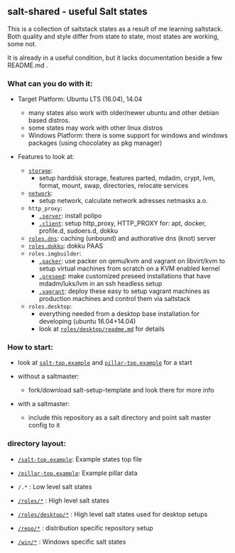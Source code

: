 ## salt-shared - useful Salt states

This is a collection of saltstack states
as a result of me learning saltstack.
Both quality and style differ from state to state,
most states are working, some not.

It is already in a useful condition,
but it lacks documentation beside a few README.md .


### What can you do with it:

 * Target Platform: Ubuntu LTS (16.04), 14.04
   * many states also work with older/newer ubuntu and other debian based distros.
   * some states may work with other linux distros
   * Windows Platform: there is some support for windows and windows packages (using chocolatey as pkg manager)

 * Features to look at:
   * [`storage`](storage):
     * setup harddisk storage, features parted, mdadm, crypt, lvm, format, mount, swap, directories, relocate services
   * [`network`](network):
     * setup network, calculate network adresses netmasks a.o.
   * `http_proxy`:
     * [`.server`](http_proxy.server): install polipo
     * [`.client`](http_proxy.client): setup http_proxy, HTTP_PROXY for: apt, docker, profile.d, sudoers.d, dokku
   * [`roles.dns`](roles.dns): caching (unbound) and authorative dns (knot) server
   * [`roles.dokku`](roles.dokku): dokku PAAS
   * `roles.imgbuilder`:
     * [`.packer`](roles.imgbuilder.packer): use packer on qemu/kvm and vagrant on libvirt/kvm to setup virtual machines from scratch on a KVM enabled kernel
     * [`.preseed`](roles.imgbuilder.preseed): make customized preseed installations that have mdadm/luks/lvm in an ssh headless setup
     * [`.vagrant`](roles.imgbuilder.vagrant): deploy these easy to setup vagrant machines as production machines and control them via saltstack
   * `roles.desktop`:
     * everything needed from a desktop base installation for developing (ubuntu 16.04+14.04)
     * look at [`roles/desktop/readme.md`](roles/desktop/readme.md) for details

### How to start:

 * look at [`salt-top.example`](salt-top.example) and [`pillar-top.example`](pillar-top.example) for a start

 * without a saltmaster:
   * fork/download salt-setup-template and look there for more info

 * with a saltmaster:
   * include this repository as a salt directory and point salt master config to it


### directory layout:

 * [`/salt-top.example`](salt-top.example): Example states top file
 * [`/pillar-top.example`](pillar-top.example): Example pillar data

 * `/.*`      : Low level salt states
 * [`/roles/*`](/roles/) : High level salt states
 * [`/roles/desktop/*`](/roles/desktop/)
            : High level salt states used for desktop setups

 * [`/repo/*`](/repo/)  : distribution specific repository setup
 * [`/win/*`](/win/)   : Windows specific salt states
